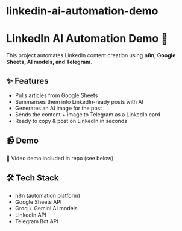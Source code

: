 # linkedin-ai-automation-demo
# LinkedIn AI Automation Demo 🚀

This project automates LinkedIn content creation using **n8n, Google Sheets, AI models, and Telegram**.

## ✨ Features
- Pulls articles from Google Sheets
- Summarises them into LinkedIn-ready posts with AI
- Generates an AI image for the post
- Sends the content + image to Telegram as a LinkedIn card
- Ready to copy & post on LinkedIn in seconds

## 📹 Demo
🎥 Video demo included in repo (see below)

## 🛠️ Tech Stack
- n8n (automation platform)
- Google Sheets API
- Groq + Gemini AI models
- LinkedIn API
- Telegram Bot API
